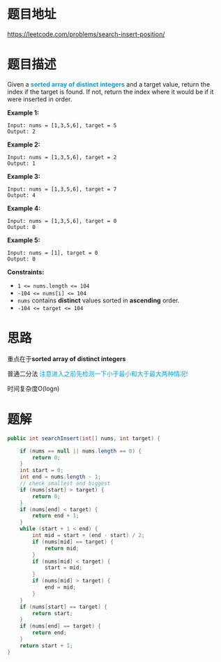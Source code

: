 # 题目地址

https://leetcode.com/problems/search-insert-position/



# 题目描述

Given a <font color = grape>**sorted array of distinct integers**</font> and a target value, return the index if the target is found. If not, return the index where it would be if it were inserted in order.

**Example 1:**

```
Input: nums = [1,3,5,6], target = 5
Output: 2
```

**Example 2:**

```
Input: nums = [1,3,5,6], target = 2
Output: 1
```

**Example 3:**

```
Input: nums = [1,3,5,6], target = 7
Output: 4
```

**Example 4:**

```
Input: nums = [1,3,5,6], target = 0
Output: 0
```

**Example 5:**

```
Input: nums = [1], target = 0
Output: 0
```

 

**Constraints:**

- `1 <= nums.length <= 104`
- `-104 <= nums[i] <= 104`
- `nums` contains **distinct** values sorted in **ascending** order.
- `-104 <= target <= 104`



# 思路

重点在于**sorted array of distinct integers**

普通二分法
<font color = grape>注意进入之前先检测一下小于最小和大于最大两种情况!</font>

时间复杂度O(logn)



# 题解

```java
public int searchInsert(int[] nums, int target) {

    if (nums == null || nums.length == 0) {
        return 0;
    }
    int start = 0;
    int end = nums.length - 1;
    // check smallest and biggest
    if (nums[start] > target) {
        return 0;
    }
    if (nums[end] < target) {
        return end + 1;
    }
    while (start + 1 < end) {
        int mid = start + (end - start) / 2;
        if (nums[mid] == target) {
            return mid;
        }
        if (nums[mid] < target) {
            start = mid;
        }
        if (nums[mid] > target) {
            end = mid;
        }
    }
    if (nums[start] == target) {
        return start;
    }
    if (nums[end] == target) {
        return end;
    }
    return start + 1;   
}
```


